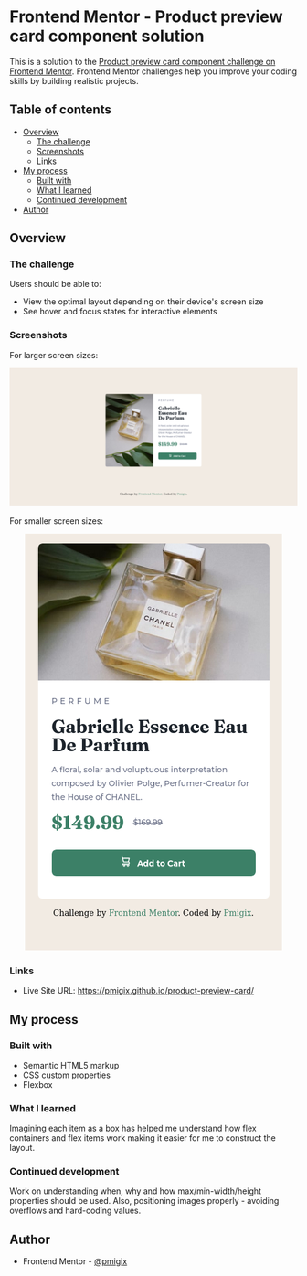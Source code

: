 # Frontend Mentor - Product preview card component solution

This is a solution to the [Product preview card component challenge on Frontend Mentor](https://www.frontendmentor.io/challenges/product-preview-card-component-GO7UmttRfa). Frontend Mentor challenges help you improve your coding skills by building realistic projects. 

## Table of contents

- [Overview](#overview)
  - [The challenge](#the-challenge)
  - [Screenshots](#screenshots)
  - [Links](#links)
- [My process](#my-process)
  - [Built with](#built-with)
  - [What I learned](#what-i-learned)
  - [Continued development](#continued-development)
- [Author](#author)

## Overview

### The challenge

Users should be able to:

- View the optimal layout depending on their device's screen size
- See hover and focus states for interactive elements

### Screenshots

For larger screen sizes:

![Challenge Result By Pmigix](/images/result-desktop.png)

For smaller screen sizes:

<div style="text-align: center"><img src="./images/result-mobile.png"></div>

### Links

- Live Site URL: https://pmigix.github.io/product-preview-card/

## My process

### Built with

- Semantic HTML5 markup
- CSS custom properties
- Flexbox

### What I learned

Imagining each item as a box has helped me understand how flex containers and flex items work making it easier for me to construct the layout.

### Continued development

Work on understanding when, why and how max/min-width/height properties should be used. Also, positioning images properly - avoiding overflows and hard-coding values.

## Author

- Frontend Mentor - [@pmigix](https://www.frontendmentor.io/profile/pmigix)
